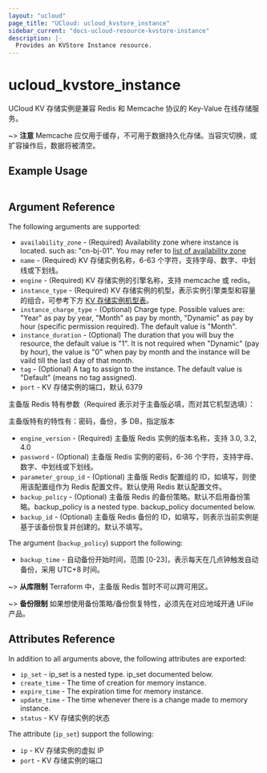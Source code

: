 ```yaml
---
layout: "ucloud"
page_title: "UCloud: ucloud_kvstore_instance"
sidebar_current: "docs-ucloud-resource-kvstore-instance"
description: |-
  Provides an KVStore Instance resource.
---
```


# ucloud_kvstore_instance

UCloud KV 存储实例是兼容 Redis 和 Memcache 协议的 Key-Value 在线存储服务。

~> **注意** Memcache 应仅用于缓存，不可用于数据持久化存储。当容灾切换，或扩容操作后，数据将被清空。

## Example Usage

```hcl

```

## Argument Reference

The following arguments are supported:

* `availability_zone` - (Required) Availability zone where instance is located. such as: "cn-bj-01". You may refer to [list of availability zone](https://docs.ucloud.cn/api/summary/regionlist)
* `name` - (Required) KV 存储实例名称，6-63 个字符，支持字母、数字、中划线或下划线。
* `engine` - (Required) KV 存储实例的引擎名称，支持 memcache 或 redis。
* `instance_type` - (Required) KV 存储实例的机型，表示实例引擎类型和容量的组合，可参考下方 [KV 存储实例机型表](/docs/providers/ucloud/appendix/kvstore_instance_type.html.markdown)。
* `instance_charge_type` - (Optional) Charge type. Possible values are: "Year" as pay by year, "Month" as pay by month, "Dynamic" as pay by hour (specific permission required). The default value is "Month".
* `instance_duration` - (Optional) The duration that you will buy the resource, the default value is "1". It is not required when "Dynamic" (pay by hour), the value is "0" when pay by month and the instance will be vaild till the last day of that month.
* `tag` - (Optional) A tag to assign to the instance. The default value is "Default" (means no tag assigned).
* `port` - KV 存储实例的端口，默认 6379

主备版 Redis 特有参数（Required 表示对于主备版必填，而对其它机型选填）：

主备版特有的特性有：密码，备份，多 DB，指定版本

* `engine_version` - (Required) 主备版 Redis 实例的版本名称，支持 3.0, 3.2, 4.0
* `password` - (Optional) 主备版 Redis 实例的密码，6-36 个字符，支持字母、数字、中划线或下划线。
* `parameter_group_id` - (Optional) 主备版 Redis 配置组的 ID，如填写，则使用该配置组作为 Redis 配置文件。默认使用 Redis 默认配置文件。
* `backup_policy` - (Optional) 主备版 Redis 的备份策略。默认不启用备份策略。backup_policy is a nested type. backup_policy documented below.
* `backup_id` - (Optional) 主备版 Redis 备份的 ID，如填写，则表示当前实例是基于该备份恢复并创建的。默认不填写。

The argument (`backup_policy`) support the following:

* `backup_time` - 自动备份开始时间，范围 [0-23]，表示每天在几点钟触发自动备份，采用 UTC+8 时间。

~> **从库限制** Terraform 中，主备版 Redis 暂时不可以跨可用区。

~> **备份限制** 如果想使用备份策略/备份恢复特性，必须先在对应地域开通 UFile 产品。

## Attributes Reference

In addition to all arguments above, the following attributes are exported:

* `ip_set` - ip_set is a nested type. ip_set documented below.
* `create_time` - The time of creation for memory instance.
* `expire_time` - The expiration time for memory instance.
* `update_time` - The time whenever there is a change made to memory instance.
* `status` - KV 存储实例的状态

The attribute (`ip_set`) support the following:

* `ip` - KV 存储实例的虚拟 IP
* `port` - KV 存储实例的端口
